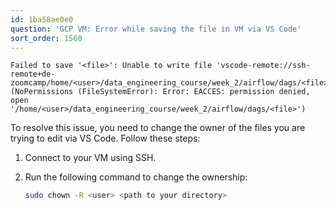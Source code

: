 ```yaml
---
id: 1ba58ae0e0
question: 'GCP VM: Error while saving the file in VM via VS Code'
sort_order: 1560
---
```




```plaintext
Failed to save '<file>': Unable to write file 'vscode-remote://ssh-remote+de-zoomcamp/home/<user>/data_engineering_course/week_2/airflow/dags/<file>' (NoPermissions (FileSystemError): Error: EACCES: permission denied, open '/home/<user>/data_engineering_course/week_2/airflow/dags/<file>')
```

To resolve this issue, you need to change the owner of the files you are trying to edit via VS Code. Follow these steps:

1. Connect to your VM using SSH.

2. Run the following command to change the ownership:

   ```bash
   sudo chown -R <user> <path to your directory>
   ```